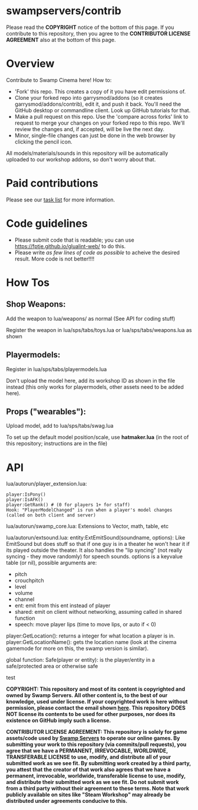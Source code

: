 # swampservers/contrib

Please read the **COPYRIGHT** notice of the bottom of this page. If you contribute to this repository, then you agree to the **CONTRIBUTOR LICENSE AGREEMENT** also at the bottom of this page.

# Overview

Contribute to Swamp Cinema here! How to:

- 'Fork' this repo. This creates a copy of it you have edit permissions of.
- Clone your forked repo into garrysmod/addons (so it creates garrysmod/addons/contrib), edit it, and push it back. You'll need the GitHub desktop or commandline client. Look up GitHub tutorials for that.
- Make a pull request on this repo. Use the 'compare across forks' link to request to merge your changes on your forked repo to this repo. We'll review the changes and, if accepted, will be live the next day.
- Minor, single-file changes can just be done in the web browser by clicking the pencil icon.

All models/materials/sounds in this repository will be automatically uploaded to our workshop addons, so don't worry about that.

# Paid contributions

Please see our [task list](https://github.com/swampservers/contrib/issues/231) for more information.

# Code guidelines

 - Please submit code that is readable; you can use https://fptje.github.io/glualint-web/ to do this.
 - Please write *as few lines of code as possible* to acheive the desired result. More code is not better!!!!

# How Tos

## Shop Weapons:

Add the weapon to lua/weapons/ as normal (See API for coding stuff)

Register the weapon in lua/sps/tabs/toys.lua or lua/sps/tabs/weapons.lua as shown

## Playermodels:

Register in lua/sps/tabs/playermodels.lua

Don't upload the model here, add its workshop ID as shown in the file instead (this only works for playermodels, other assets need to be added here).

## Props ("wearables"):

Upload model, add to lua/sps/tabs/swag.lua

To set up the default model position/scale, use **hatmaker.lua** (in the root of this repository; instructions are in the file)

# API

lua/autorun/player_extension.lua:
```
player:IsPony()
player:IsAFK()
player:GetRank() # (0 for players 1+ for staff)
Hook: "PlayerModelChanged" is run when a player's model changes (called on both client and server)
```

lua/autorun/swamp_core.lua:
Extensions to Vector, math, table, etc


lua/autorun/extsound.lua:
entity:ExtEmitSound(soundname, options): Like EmitSound but does stuff so that if one guy is in a theater he won't hear it if its played outside the theater. It also handles the "lip syncing" (not really syncing - they move randomly) for speech sounds. options is a keyvalue table (or nil), possible arguments are:
- pitch
- crouchpitch
- level
- volume
- channel
- ent: emit from this ent instead of player
- shared: emit on client without networking, assuming called in shared function
- speech: move player lips (time to move lips, or auto if < 0)

player:GetLocation(): returns a integer for what location a player is in.
player:GetLocationName(): gets the location name (look at the cinema gamemode for more on this, the swamp version is similar).

global function: Safe(player or entity): is the player/entity in a safe/protected area or otherwise safe

test

**COPYRIGHT: This repository and most of its content is copyrighted and owned by Swamp Servers. All other content is, to the best of our knowledge, used under license. If your copyrighted work is here without permission, please contact the email shown [here](https://swampservers.net/contact). This repository DOES NOT license its contents to be used for other purposes, nor does its existence on GitHub imply such a license.**

**CONTRIBUTOR LICENSE AGREEMENT: This repository is solely for game assets/code used by [Swamp Servers](https://swampservers.net/) to operate our online games. By submitting your work to this repository (via commits/pull requests), you agree that we have a PERMANENT, IRREVOCABLE, WORLDWIDE, TRANSFERABLE LICENSE to use, modify, and distribute all of your submitted work as we see fit. By submitting work created by a third party, you attest that the creator of that work also agrees that we have a permanent, irrevocable, worldwide, transferable license to use, modify, and distribute their submitted work as we see fit. Do not submit work from a third party without their agreement to these terms. Note that work publicly available on sites like "Steam Workshop" may already be distributed under agreements conducive to this.**
